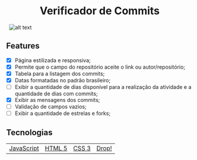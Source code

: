 <h1 align="center">Verificador de Commits</h1>

&nbsp;
![alt text](https://imgbly.com/ib/64pXUM5oDh.gif)

## Features
- [X] Página estilizada e responsiva;
- [X] Permite que o campo do repositório aceite o link ou autor/repositório;
- [x] Tabela para a listagem dos commits;
- [x] Datas formatadas no padrão brasileiro; 
- [ ] Exibir a quantidade de dias disponível para a realização da atividade e a quantidade de dias com commits;
- [x] Exibir as mensagens dos commits;
- [ ] Validação de campos vazios;
- [ ] Exibir a quantidade de estrelas e forks;
## Tecnologias
<table>
    <tr>
     <td><a align="center" href="https://developer.mozilla.org/pt-BR/docs/Web/JavaScript">JavaScript</a></td>
     <td><a align="center" href="https://www.hostinger.com.br/tutoriais/diferenca-entre-html-e-html5#:~:text=O%20HTML5%20%C3%A9%20a%20vers%C3%A3o,documento%20melhoradas%20e%20novas%20APIs.">HTML 5</a></td>
     <td><a align="center" href="https://developer.mozilla.org/pt-BR/docs/Web/CSS">CSS 3</a></td>
     <td><a align="center" href="https://github.com/MarcioJCarvalho/drop">Drop!</a></td>
    </tr>
</table>


